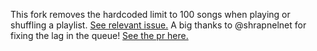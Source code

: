 This fork removes the hardcoded limit to 100 songs when playing or shuffling a playlist. [See relevant issue.](https://github.com/CappielloAntonio/tempo/issues/258)
A big thanks to @shrapnelnet for fixing the lag in the queue! [See the pr here.](https://github.com/CappielloAntonio/tempo/pull/385)
